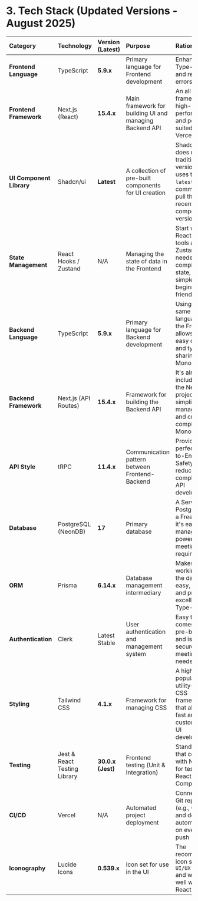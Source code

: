 # 3\. Tech Stack (Updated Versions - August 2025)

| Category | Technology | **Version (Latest)** | Purpose | Rationale |
| :--- | :--- | :--- | :--- | :--- |
| **Frontend Language** | TypeScript | **5.9.x** | Primary language for Frontend development | Enhances Type-Safety and reduces errors |
| **Frontend Framework**| Next.js (React) | **15.4.x** | Main framework for building UI and managing Backend API | An all-in-one framework, high-performance, and perfectly suited for Vercel |
| **UI Component Library**| Shadcn/ui | **Latest** | A collection of pre-built components for UI creation | Shadcn/ui does not use traditional versioning; it uses the `latest` CLI command to pull the most recent component versions |
| **State Management**| React Hooks / Zustand | N/A | Managing the state of data in the Frontend | Start with React's native tools and add Zustand when needed for complex state, as it's simple and beginner-friendly |
| **Backend Language** | TypeScript | **5.9.x** | Primary language for Backend development | Using the same language as the Frontend allows for easy code and type sharing in a Monorepo |
| **Backend Framework**| Next.js (API Routes) | **15.4.x** | Framework for building the Backend API | It's already included in the Next.js project, simplifying management and creating a complete Monolith |
| **API Style** | tRPC | **11.4.x** | Communication pattern between Frontend-Backend | Provides perfect End-to-End Type-Safety, reducing the complexity of API development |
| **Database** | PostgreSQL (NeonDB) | **17** | Primary database | A Serverless Postgres with a Free-tier, it's easy to manage and powerful, meeting our requirements |
| **ORM** | Prisma | **6.14.x** | Database management intermediary | Makes working with the database easy, secure, and provides excellent Type-Safety |
| **Authentication** | Clerk | Latest Stable | User authentication and management system | Easy to install, comes with pre-built UI, and is highly secure, meeting our needs |
| **Styling** | Tailwind CSS | **4.1.x** | Framework for managing CSS | A highly popular utility-first CSS framework that allows for fast and easily customizable UI development |
| **Testing** | Jest & React Testing Library| **30.0.x (Jest)**| Frontend testing (Unit & Integration) | Standard tools that come with Next.js for testing React Components |
| **CI/CD** | Vercel | N/A | Automated project deployment | Connects to a Git repository (e.g., GitHub) and deploys automatically on every code push |
| **Iconography** | Lucide Icons | **0.539.x** | Icon set for use in the UI | The recommended icon set in the `UI/UX Spec` and works well with React |
